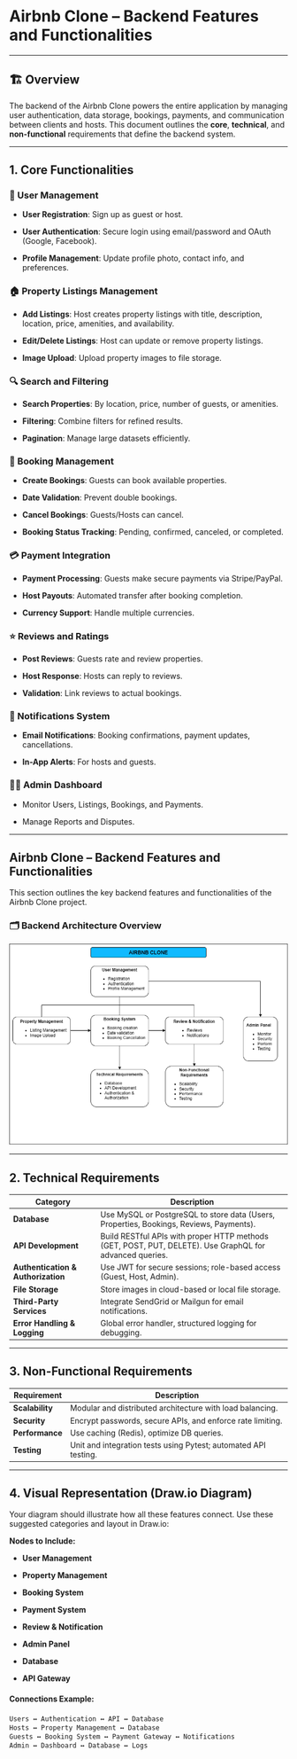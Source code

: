 # Airbnb Clone – Backend Features and Functionalities

---

## 🏗️ Overview

The backend of the Airbnb Clone powers the entire application by managing user authentication, data storage, bookings, payments, and communication between clients and hosts.
This document outlines the **core**, **technical**, and **non-functional** requirements that define the backend system.

---

## 1. Core Functionalities
### 👤 User Management

- **User Registration**: Sign up as guest or host.

- **User Authentication**: Secure login using email/password and OAuth (Google, Facebook).

- **Profile Management**: Update profile photo, contact info, and preferences.

### 🏠 Property Listings Management

- **Add Listings**: Host creates property listings with title, description, location, price, amenities, and availability.

- **Edit/Delete Listings**: Host can update or remove property listings.

- **Image Upload**: Upload property images to file storage.

### 🔍 Search and Filtering

- **Search Properties**: By location, price, number of guests, or amenities.

- **Filtering**: Combine filters for refined results.

- **Pagination**: Manage large datasets efficiently.

### 📅 Booking Management

- **Create Bookings**: Guests can book available properties.

- **Date Validation**: Prevent double bookings.

- **Cancel Bookings**: Guests/Hosts can cancel.

- **Booking Status Tracking**: Pending, confirmed, canceled, or completed.

### 💳 Payment Integration

- **Payment Processing**: Guests make secure payments via Stripe/PayPal.

- **Host Payouts**: Automated transfer after booking completion.

- **Currency Support**: Handle multiple currencies.

### ⭐ Reviews and Ratings

- **Post Reviews**: Guests rate and review properties.

- **Host Response**: Hosts can reply to reviews.

- **Validation**: Link reviews to actual bookings.

### 🔔 Notifications System

- **Email Notifications**: Booking confirmations, payment updates, cancellations.

- **In-App Alerts**: For hosts and guests.

### 🧑‍💼 Admin Dashboard

- Monitor Users, Listings, Bookings, and Payments.

- Manage Reports and Disputes.

---

## Airbnb Clone – Backend Features and Functionalities

This section outlines the key backend features and functionalities of the Airbnb Clone project.

### 🗂️ Backend Architecture Overview

![Airbnb Backend Features](./airbnb-backend-features.png)

---

## 2. Technical Requirements

| Category                           | Description                                                                                             |
| ---------------------------------- | ------------------------------------------------------------------------------------------------------- |
| **Database**                       | Use MySQL or PostgreSQL to store data (Users, Properties, Bookings, Reviews, Payments).                 |
| **API Development**                | Build RESTful APIs with proper HTTP methods (GET, POST, PUT, DELETE). Use GraphQL for advanced queries. |
| **Authentication & Authorization** | Use JWT for secure sessions; role-based access (Guest, Host, Admin).                                    |
| **File Storage**                   | Store images in cloud-based or local file storage.                                                      |
| **Third-Party Services**           | Integrate SendGrid or Mailgun for email notifications.                                                  |
| **Error Handling & Logging**       | Global error handler, structured logging for debugging.                                                 |

---

## 3. Non-Functional Requirements

| Requirement     | Description                                                     |
| --------------- | --------------------------------------------------------------- |
| **Scalability** | Modular and distributed architecture with load balancing.       |
| **Security**    | Encrypt passwords, secure APIs, and enforce rate limiting.      |
| **Performance** | Use caching (Redis), optimize DB queries.                       |
| **Testing**     | Unit and integration tests using Pytest; automated API testing. |

---

## 4. Visual Representation (Draw.io Diagram)

Your diagram should illustrate how all these features connect.
Use these suggested categories and layout in Draw.io:

**Nodes to Include:**

- **User Management**

- **Property Management**

- **Booking System**

- **Payment System**

- **Review & Notification**

- **Admin Panel**

- **Database**

- **API Gateway**

#### Connections Example:
    Users ↔ Authentication ↔ API ↔ Database
    Hosts ↔ Property Management ↔ Database
    Guests ↔ Booking System ↔ Payment Gateway ↔ Notifications
    Admin ↔ Dashboard ↔ Database ↔ Logs

